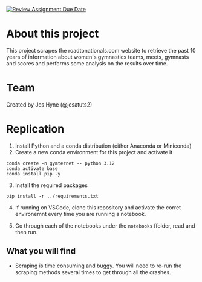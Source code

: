 [![Review Assignment Due Date](https://classroom.github.com/assets/deadline-readme-button-22041afd0340ce965d47ae6ef1cefeee28c7c493a6346c4f15d667ab976d596c.svg)](https://classroom.github.com/a/VaFOWmpj)

# About this project
This project scrapes the roadtonationals.com website to retrieve the past 10 years of information about women's gymnastics teams, meets, gymnasts and scores and performs some analysis on the results over time.

# Team
Created by Jes Hyne (@jesatuts2)

# Replication
1. Install Python and a conda distribution (either Anaconda or Miniconda)
2. Create a new conda environment for this project and activate it

```
conda create -n gymternet -- python 3.12
conda activate base 
conda install pip -y
```

3. Install the required packages

```
pip install -r ../requirements.txt
```

4. If running on VSCode, clone this repository and activate the corret environemnt every time you are running a notebook.

5. Go through each of the notebooks under the `notebooks` ffolder, read and then run.

## What you will find

- Scraping is time consuming and buggy. You will need to re-run the scraping methods several times to get through all the crashes.

